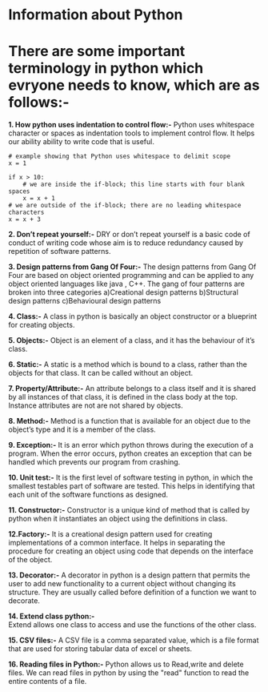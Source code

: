 # Information about Python
# There are some important terminology in python which evryone needs to know, which are as follows:-

**1. How python uses indentation to control flow:-**
Python uses whitespace character or spaces as indentation tools to implement control flow. It helps our ability ability to write code   that is useful.
```
# example showing that Python uses whitespace to delimit scope
x = 1

if x > 10:
    # we are inside the if-block; this line starts with four blank spaces
    x = x + 1
# we are outside of the if-block; there are no leading whitespace characters
x = x + 3
```

**2. Don’t repeat yourself:-**
DRY or don’t repeat yourself is a basic code of conduct of writing code whose aim is to reduce redundancy caused by repetition of software patterns. 

**3. Design patterns from Gang Of Four:-**
The design patterns from Gang Of Four are based on object oriented programming and can be applied to any object oriented languages like java , C++. The gang of four patterns are broken into three categories 
a)Creational design patterns
b)Structural design patterns
c)Behavioural design patterns

**4. Class:-**
A class in python is basically an object constructor or a blueprint for creating objects.

 **5. Objects:-**
Object is an element of a class, and it has the behaviour of it’s class.

**6. Static:-** 
A static is a method which is bound to a class, rather than the objects for that class. It can be called without an object.

**7. Property/Attribute:-** 
An attribute belongs to a class itself and it is shared by all instances of that class, it is defined in the class body at the top. Instance attributes are not are not shared by objects.

**8. Method:-** 
Method is a function that is available for an object due to the object’s type and it is a member of the class.

**9. Exception:-**
It is an error which python throws during the execution of a program. When the error occurs, python creates an exception that can be handled which prevents our program from crashing.

**10. Unit test:-** 
It is the first level of software testing in python, in which the smallest testables part of software are tested. This helps in identifying that each unit of the software functions as designed.

**11. Constructor:-** 
Constructor is a unique kind of method that is called by python when it instantiates an object using the definitions in class.  

**12.Factory:-** 
It is  a creational design pattern used for creating implementations of a common interface. It helps in separating the procedure for creating an object using code that depends on the interface of the object. 

**13. Decorator:-** 
A decorator in python is a design pattern that permits the user to add new functionality to a current object without changing its structure. They are usually called before definition of a function we want to decorate.

**14. Extend class python:-**  
Extend allows one class to access and use the functions of the other class.

**15. CSV files:-**
A CSV file is a comma separated value, which is a file format  that are used for storing tabular data of excel or sheets.

**16. Reading files in Python:-**
Python allows us to Read,write and delete files. We can read files in python by using the "read" function to read the entire contents of a file.
